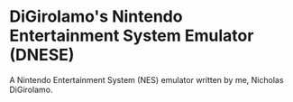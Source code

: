 # DiGirolamo's Nintendo Entertainment System Emulator (DNESE)

A Nintendo Entertainment System (NES) emulator written by me, Nicholas
DiGirolamo.
